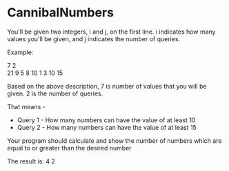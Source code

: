 # CannibalNumbers
You'll be given two integers, i and j, on the first line. i indicates how many values you'll be given, and j indicates the number of queries.

Example: 

7 2     
21 9 5 8 10 1 3
10 15

Based on the above description, 7 is number of values that you will be given. 2 is the number of queries.

That means -
* Query 1 - How many numbers can have the value of at least 10
* Query 2 - How many numbers can have the value of at least 15

Your program should calculate and show the number of numbers which are equal to or greater than the desired number

The result is:
4 2
